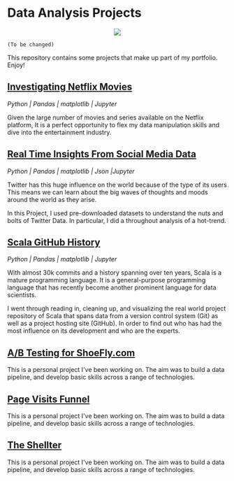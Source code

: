 # Data Analysis Projects

<p align="center">
  <img src="https://media.giphy.com/media/Z6Qh5TrJM4MHSf1vyX/giphy.gif">
</p>

 `(To be changed)`

This repository contains some projects that make up part of my portfolio. Enjoy!

## [Investigating Netflix Movies](https://github.com/RdEl00/Investigating-Netflix-Movies)

*Python | Pandas | matplotlib | Jupyter*

Given the large number of movies and series available on the Netflix platform, It is a perfect opportunity to flex my data manipulation skills and dive into the entertainment industry.

## [Real Time Insights From Social Media Data](https://github.com/RdEl00/Real-time-Insights-from-Social-Media-Data)

*Python | Pandas | matplotlib | Json |Jupyter*

Twitter has this huge influence on the world because of the type of its users This means we can learn about the big waves of thoughts and moods around the world as they arise.

In this Project, I used pre-downloaded datasets to understand the nuts and bolts of Twitter Data. In particular, I did a throughout analysis of a hot-trend.

## [Scala GitHub History](https://github.com/RdEl00/Scala-GitHub-History)

*Python | Pandas | matplotlib | Jupyter*

With almost 30k commits and a history spanning over ten years, Scala is a mature programming language. It is a general-purpose programming language that has recently become another prominent language for data scientists.

I went through reading in, cleaning up, and visualizing the real world project repository of Scala that spans data from a version control system (Git) as well as a project hosting site (GitHub). In order to find out who has had the most influence on its development and who are the experts.

## [A/B Testing for ShoeFly.com](https://github.com/ABZ-Aaron/CoinCap-API-Pipeline)

This is a personal project I've been working on. The aim was to build a data pipeline, and develop basic skills across a range of technologies.

## [Page Visits Funnel](https://github.com/ABZ-Aaron/CoinCap-API-Pipeline)

This is a personal project I've been working on. The aim was to build a data pipeline, and develop basic skills across a range of technologies.

## [The Shellter](https://github.com/ABZ-Aaron/CoinCap-API-Pipeline)

This is a personal project I've been working on. The aim was to build a data pipeline, and develop basic skills across a range of technologies.


<!--sql
## [What And Where Are The World's Oldest Businesses](https://github.com/ABZ-Aaron/CoinCap-API-Pipeline)
##py and sql versions
This is a personal project I've been working on. The aim was to build a data pipeline, and develop basic skills across a range of technologies.

## [Analyze International Debt Statistics](https://github.com/ABZ-Aaron/CoinCap-API-Pipeline)

This is a personal project I've been working on. The aim was to build a data pipeline, and develop basic skills across a range of technologies.

## [Golden Age Of Video Games](https://github.com/ABZ-Aaron/CoinCap-API-Pipeline)

This is a personal project I've been working on. The aim was to build a data pipeline, and develop basic skills across a range of technologies.
-->


<!--
## [Dphi Bootcamps](https://github.com/ABZ-Aaron/CoinCap-API-Pipeline)

This is a personal project I've been working on. The aim was to build a data pipeline, and develop basic skills across a range of technologies.

## [Applied Data Science Module Unit I](https://github.com/ABZ-Aaron/CoinCap-API-Pipeline)

This is a personal project I've been working on. The aim was to build a data pipeline, and develop basic skills across a range of technologies.
-->

<br>
<!--
[Reddit API Pipeline](https://github.com/ABZ-Aaron/Reddit-API-Pipeline)
*Python | SQL | Docker | Airflow | AWS | Google Data Studio | DBT | Terraform*
This is a personal project I've been working on. The aim was to build a data pipeline, and develop basic skills across a range of technologies.
-->
